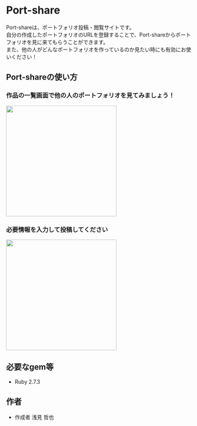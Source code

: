 # Port-share

Port-shareは、ポートフォリオ投稿・閲覧サイトです。  
自分の作成したポートフォリオのURLを登録することで、Port-shareからポートフォリオを見に来てもらうことができます。  
また、他の人がどんなポートフォリオを作っているのか見たい時にも有効にお使いください！

## Port-shareの使い方
### 作品の一覧画面で他の人のポートフォリオを見てみましょう！
<img src="https://github.com/TetsuyaAzami/port-share/blob/images/localhost_3000_products.png" width="300px">

### 必要情報を入力して投稿してください
<img src="https://github.com/TetsuyaAzami/port-share/blob/images/localhost_3000_products_new.png" width="300px">
 
## 必要なgem等
 
* Ruby 2.7.3
 
## 作者
* 作成者 浅見 哲也
 
